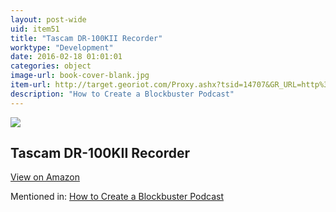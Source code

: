 ```yaml
---
layout: post-wide
uid: item51
title: "Tascam DR-100KII Recorder"
worktype: "Development"
date: 2016-02-18 01:01:01
categories: object
image-url: book-cover-blank.jpg
item-url: http://target.georiot.com/Proxy.ashx?tsid=14707&GR_URL=http%3A%2F%2Fwww.amazon.com%2FDR-100mkII-2-Channel-Portable-Digital-Recorder%2Fdp%2FB006JVNTXO%2F
description: "How to Create a Blockbuster Podcast"
---
```

<a href="http://target.georiot.com/Proxy.ashx?tsid=14707&GR_URL=http%3A%2F%2Fwww.amazon.com%2FDR-100mkII-2-Channel-Portable-Digital-Recorder%2Fdp%2FB006JVNTXO%2F" target="blank"><img src="../../../../img/thumbs/book-cover-blank.jpg" class="prod-img"></a>
<h2>Tascam DR-100KII Recorder</h2>
<p><a class="btn btn-primary" href="http://target.georiot.com/Proxy.ashx?tsid=14707&GR_URL=http%3A%2F%2Fwww.amazon.com%2FDR-100mkII-2-Channel-Portable-Digital-Recorder%2Fdp%2FB006JVNTXO%2F" target="blank">View on Amazon</a><p>
<p>Mentioned in: <a href="http://fourhourworkweek.com/2015/01/29/alex-blumberg/" target="blank">How to Create a Blockbuster Podcast</a></p>
